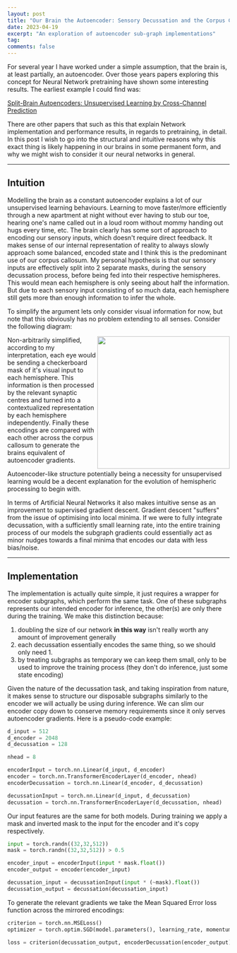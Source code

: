 ```yaml
---
layout: post
title: "Our Brain the Autoencoder: Sensory Decussation and the Corpus Callosum"
date: 2023-04-19
excerpt: "An exploration of autoencoder sub-graph implementations"
tag:
comments: false
---
```


For several year I have worked under a simple assumption, that the brain is, at least partially, an autoencoder. Over those years papers exploring this concept for Neural Network pretraining have shown some interesting results. The earliest example I could find was:

[Split-Brain Autoencoders: Unsupervised Learning by Cross-Channel Prediction](https://arxiv.org/abs/1611.09842)

There are other papers that such as this that explain Network implementation and performance results, in regards to pretraining, in detail. In this post I wish to go into the structural and intuitive reasons why this exact thing is likely happening in our brains in some permanent form, and why we might wish to consider it our neural networks in general.

------------------------------------------------------------------

## Intuition

Modelling the brain as a constant autoencoder explains a lot of our unsupervised learning behaviours. Learning to move faster/more efficiently through a new apartment at night without ever having to stub our toe, hearing one's name called out in a loud room without mommy handing out hugs every time, etc. The brain clearly has some sort of approach to encoding our sensory inputs, which doesn't require direct feedback. It makes sense of our internal representation of reality to always slowly approach some balanced, encoded state and I think this is the predominant use of our corpus callosum. My personal hypothesis is that our sensory inputs are effectively split into 2 separate masks, during the sensory decussation process, before being fed into their respective hemispheres. This would mean each hemisphere is only seeing about half the information. But due to each sensory input consisting of so much data, each hemisphere still gets more than enough information to infer the whole.

To simplify the argument lets only consider visual information for now, but note that this obviously has no problem extending to all senses. Consider the following diagram:

<img align="right" width="300" src="https://upload.wikimedia.org/wikipedia/commons/thumb/4/4d/Neural_pathway_diagram.svg/800px-Neural_pathway_diagram.svg.png">

Non-arbitrarily simplified, according to my interpretation, each eye would be sending a checkerboard mask of it's visual input to each hemisphere. This information is then processed by the relevant synaptic centres and turned into a contextualized representation by each hemisphere independently. Finally these encodings are compared with each other across the corpus callosum to generate the brains equivalent of autoencoder gradients.

Autoencoder-like structure potentially being a necessity for unsupervised learning would be a decent explanation for the evolution of hemispheric processing to begin with.

In terms of Artificial Neural Networks it also makes intuitive sense as an improvement to supervised gradient descent. Gradient descent "suffers" from the issue of optimising into local minima. If we were to fully integrate decussation, with a sufficiently small learning rate, into the entire training process of our models the subgraph gradients could essentially act as minor nudges towards a final minima that encodes our data with less bias/noise.

------------------------------------------------------------------

## Implementation

The implementation is actually quite simple, it just requires a wrapper for encoder subgraphs, which perform the same task. One of these subgraphs represents our intended encoder for inference, the other(s) are only there during the training. We make this distinction because:

1. doubling the size of our network **in this way** isn't really worth any amount of improvement generally
2. each decussation essentially encodes the same thing, so we should only need 1.
3. by treating subgraphs as temporary we can keep them small, only to be used to improve the training process (they don't do inference, just some state encoding)

Given the nature of the decussation task, and taking inspiration from nature, it makes sense to structure our disposable subgraphs similarly to the encoder we will actually be using during inference. We can slim our encoder copy down to conserve memory requirements since it only serves autoencoder gradients. Here is a pseudo-code example:

```py
d_input = 512
d_encoder = 2048
d_decussation = 128

nhead = 8

encoderInput = torch.nn.Linear(d_input, d_encoder)
encoder = torch.nn.TransformerEncoderLayer(d_encoder, nhead)
encoderDecussation = torch.nn.Linear(d_encoder, d_decussation)

decussationInput = torch.nn.Linear(d_input, d_decussation)
decussation = torch.nn.TransformerEncoderLayer(d_decussation, nhead)
```

Our input features are the same for both models. During training we apply a mask and inverted mask to the input for the encoder and it's copy respectively.

```py
input = torch.randn((32,32,512))
mask = torch.randn((32,32,512)) > 0.5

encoder_input = encoderInput(input * mask.float())
encoder_output = encoder(encoder_input)

decussation_input = decussationInput(input * (~mask).float())
decussation_output = decussation(decussation_input)
```

To generate the relevant gradients we take the Mean Squared Error loss function across the mirrored encodings:

```py
criterion = torch.nn.MSELoss()
optimizer = torch.optim.SGD(model.parameters(), learning_rate, momentum=momentum, weight_decay=weight_decay)

loss = criterion(decussation_output, encoderDecussation(encoder_output))
```
